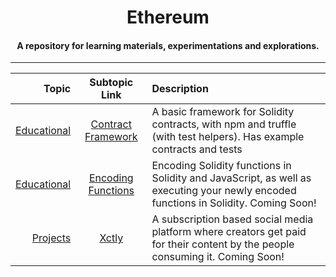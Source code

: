 <div align="center">
   <h1>
      Ethereum
   </h1>
   <h4>
      A repository for learning materials, experimentations and explorations. 
   </h4>
</div>

---- 

| Topic | Subtopic Link | Description |
|------:|:----------:|:------------|
| [Educational](Educational) | [Contract Framework](Educational\ContractFramework) | A basic framework for Solidity contracts, with npm and truffle (with test helpers). Has example contracts and tests | 
| [Educational](Educational) | [Encoding Functions](Educational\Encoding) | Encoding Solidity functions in Solidity and JavaScript, as well as executing your newly encoded functions in Solidity. Coming Soon! | 
| [Projects](Projects) | [Xctly](Projects\Xctly) | A subscription based social media platform where creators get paid for their content by the people consuming it. Coming Soon! |




